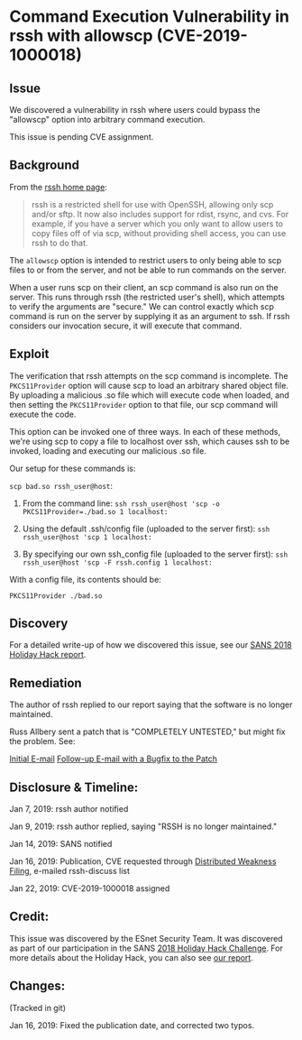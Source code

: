 # Command Execution Vulnerability in rssh with allowscp (CVE-2019-1000018)

## Issue

We discovered a vulnerability in rssh where users could bypass the "allowscp" option into arbitrary command execution.

This issue is pending CVE assignment.

## Background

From the [rssh home page](http://www.pizzashack.org/rssh/):

> rssh is a restricted shell for use with OpenSSH, allowing only scp and/or sftp. It now also includes support for rdist, rsync, and cvs. For example, if you have a server which you only want to allow users to copy files off of via scp, without providing shell access, you can use rssh to do that.


The `allowscp` option is intended to restrict users to only being able to scp files to or from the server, and not be able to run commands on the server.

When a user runs scp on their client, an scp command is also run on the server. This runs through rssh (the restricted user's shell), which attempts to verify the arguments are "secure." We can control exactly which scp command is run on the server by supplying it as an argument to ssh. If rssh considers our invocation secure, it will execute that command.

## Exploit

The verification that rssh attempts on the scp command is incomplete. The `PKCS11Provider` option will cause scp to load an arbitrary shared object file. By uploading a malicious .so file which will execute code when loaded, and then setting the `PKCS11Provider` option to that file, our scp command will execute the code.

This option can be invoked one of three ways. In each of these methods, we're using scp to copy a file to localhost over ssh, which causes ssh to be invoked, loading and executing our malicious .so file.

Our setup for these commands is:

`scp bad.so rssh_user@host`:

1. From the command line:
   `ssh rssh_user@host 'scp -o PKCS11Provider=./bad.so 1 localhost:`

2. Using the default .ssh/config file (uploaded to the server first):
   `ssh rssh_user@host 'scp 1 localhost:`

3. By specifying our own ssh_config file (uploaded to the server first):
   `ssh rssh_user@host 'scp -F rssh.config 1 localhost:`

With a config file, its contents should be:

`PKCS11Provider ./bad.so`

## Discovery

For a detailed write-up of how we discovered this issue, see our [SANS 2018 Holiday Hack report](https://software.es.net/sans-holiday-hack-2018/#org55a074b).

## Remediation

The author of rssh replied to our report saying that the software is no longer maintained.

Russ Allbery sent a patch that is "COMPLETELY UNTESTED," but might fix the problem. See:

[Initial E-mail](https://sourceforge.net/p/rssh/mailman/message/36520087/)
[Follow-up E-mail with a Bugfix to the Patch](https://sourceforge.net/p/rssh/mailman/message/36520091/)

## Disclosure & Timeline:

Jan 7, 2019: rssh author notified

Jan 9, 2019: rssh author replied, saying "RSSH is no longer maintained."

Jan 14, 2019: SANS notified

Jan 16, 2019: Publication, CVE requested through [Distributed Weakness Filing](https://iwantacve.org), e-mailed rssh-discuss list

Jan 22, 2019: CVE-2019-1000018 assigned

## Credit:

This issue was discovered by the ESnet Security Team. It was discovered as part of our participation in the SANS [2018 Holiday Hack Challenge](https://www.holidayhackchallenge.com/2018/). For more details about the Holiday Hack, you can also see [our report](https://esnet.github.io/sans-holiday-hack-2018/).

## Changes:

(Tracked in git)

Jan 16, 2019: Fixed the publication date, and corrected two typos.
